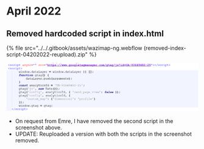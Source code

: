 # April 2022

## Removed hardcoded script in index.html

{% file src="../../.gitbook/assets/wazimap-ng.webflow (removed-index-script-04202022-reupload).zip" %}

![](<../../.gitbook/assets/image (63).png>)

* On request from Emre, I have removed the second script in the screenshot above.
* UPDATE: Reuploaded a version with both the scripts in the screenshot removed.
